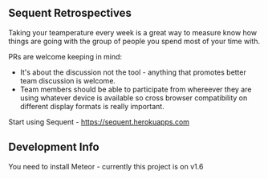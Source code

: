 ## Sequent Retrospectives 

Taking your teamperature every week is a great way to measure know how things are going with the group of people you spend most of your time with.

PRs are welcome keeping in mind:

- It's about the discussion not the tool - anything that promotes better team discussion is welcome.
- Team members should be able to participate from whereever they are using whatever device is available so cross browser compatibility on different display formats is really important.

Start using Sequent - https://sequent.herokuapps.com

## Development Info

You need to install Meteor - currently this project is on v1.6

